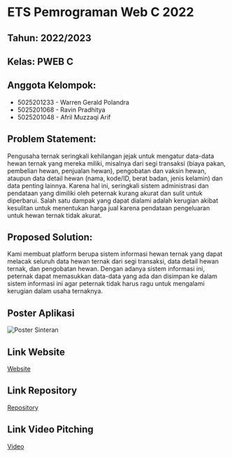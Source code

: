 # ETS Pemrograman Web C 2022

## Tahun: 2022/2023

## Kelas: PWEB C

## Anggota Kelompok:

- 5025201233 - Warren Gerald Polandra
- 5025201068 - Ravin Pradhitya
- 5025201048 - Afril Muzzaqi Arif


## Problem Statement:

Pengusaha ternak seringkali kehilangan jejak untuk mengatur data-data hewan ternak yang mereka miliki, misalnya dari segi transaksi (biaya pakan, pembelian hewan, penjualan hewan), pengobatan dan vaksin hewan, ataupun data detail hewan (nama, kode/ID, berat badan, jenis kelamin) dan data penting lainnya. Karena hal ini, seringkali sistem administrasi dan pendataan yang dimiliki oleh peternak kurang akurat dan sulit untuk diperbarui. Salah satu dampak yang dapat dialami adalah kerugian akibat kesulitan untuk menentukan harga jual karena pendataan pengeluaran untuk hewan ternak tidak akurat.

## Proposed Solution:

Kami membuat platform berupa sistem informasi hewan ternak yang dapat melacak seluruh data hewan ternak dari segi transaksi, data detail hewan ternak, dan pengobatan hewan. Dengan adanya sistem informasi ini, peternak dapat memasukkan data-data yang ada dan disimpan ke dalam sistem informasi ini agar peternak tidak harus ragu untuk mengalami kerugian dalam usaha ternaknya.

## Poster Aplikasi

![Poster Sinteran](https://cdn.discordapp.com/attachments/856609726225973278/1039200681770365059/Poster_Sintera.png)

## Link Website
[Website](http://sinteran.my.id/)

## Link Repository
[Repository](https://github.com/warrenpolandra/ETS-Pemrograman-Web-C)

## Link Video Pitching
[Video](https://www.youtube.com/watch?v=-Rm4pP_lMH8)
